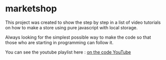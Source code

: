 # marketshop

This project was created to show the step by step in a list of video tutorials on how to make a store using pure javascript with local storage.

Always looking for the simplest possible way to make the code so that those who are starting in programming can follow it. 



You can see the youtube playlist here : [on the code YouTube](https://www.youtube.com/playlist?list=PLizlJ35EN043b6tBgQCPM7qdaLdlBYwN4)
